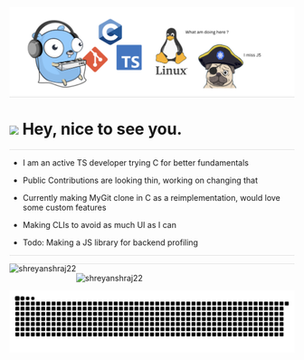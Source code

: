 <img alt="banner" src="/assets//bannerImg.png">

<div style="width:100%; height:1px; background-color:#E0E0E0;"></div>
<!-- 
<p align="left"> <img src="https://komarev.com/ghpvc/?username=shreyanshraj22&label=Profile%20views&color=0e75b6&style=flat" alt="shreyanshraj22" /> </p> -->

<h1><img src="https://emojis.slackmojis.com/emojis/images/1531849430/4246/blob-sunglasses.gif?1531849430" width="30"/> Hey, nice to see you.</h1>

<div style="width:100%; height:1px; background-color:#E0E0E0;"></div>

- I am an active TS developer trying C for better fundamentals 

- Public Contributions are looking thin, working on changing that 

- Currently making MyGit clone in C as a reimplementation, would love some custom features

- Making CLIs to avoid as much UI as I can 

- Todo: Making a JS library for backend profiling

<div style="width:100%; height:1px; background-color:#E0E0E0;"></div>

<div>
<p><img align="left" src="https://github-readme-stats.vercel.app/api/top-langs?username=shreyanshraj22&show_icons=true&locale=en&layout=compact" alt="shreyanshraj22" /></p>
</div>


<div style="width:100%; height:1px; background-color:#E0E0E0;"></div>

<div>
<p><img align="center" src="https://github-readme-streak-stats.herokuapp.com/?user=shreyanshraj22&" alt="shreyanshraj22" /></p>
</div>

![Snake animation](https://raw.githubusercontent.com/ShreyanshRaj22/ShreyanshRaj22/output/github-snake.svg)